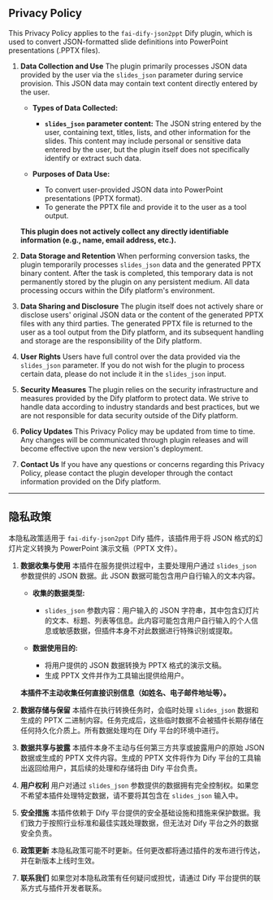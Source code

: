 ## Privacy Policy

This Privacy Policy applies to the `fai-dify-json2ppt` Dify plugin, which is used to convert JSON-formatted slide definitions into PowerPoint presentations (.PPTX files).

1.  **Data Collection and Use**
    The plugin primarily processes JSON data provided by the user via the `slides_json` parameter during service provision. This JSON data may contain text content directly entered by the user.

    *   **Types of Data Collected:**
        *   **`slides_json` parameter content:** The JSON string entered by the user, containing text, titles, lists, and other information for the slides. This content may include personal or sensitive data entered by the user, but the plugin itself does not specifically identify or extract such data.

    *   **Purposes of Data Use:**
        *   To convert user-provided JSON data into PowerPoint presentations (PPTX format).
        *   To generate the PPTX file and provide it to the user as a tool output.

    **This plugin does not actively collect any directly identifiable information (e.g., name, email address, etc.).**

2.  **Data Storage and Retention**
    When performing conversion tasks, the plugin temporarily processes `slides_json` data and the generated PPTX binary content. After the task is completed, this temporary data is not permanently stored by the plugin on any persistent medium. All data processing occurs within the Dify platform's environment.

3.  **Data Sharing and Disclosure**
    The plugin itself does not actively share or disclose users' original JSON data or the content of the generated PPTX files with any third parties. The generated PPTX file is returned to the user as a tool output from the Dify platform, and its subsequent handling and storage are the responsibility of the Dify platform.

4.  **User Rights**
    Users have full control over the data provided via the `slides_json` parameter. If you do not wish for the plugin to process certain data, please do not include it in the `slides_json` input.

5.  **Security Measures**
    The plugin relies on the security infrastructure and measures provided by the Dify platform to protect data. We strive to handle data according to industry standards and best practices, but we are not responsible for data security outside of the Dify platform.

6.  **Policy Updates**
    This Privacy Policy may be updated from time to time. Any changes will be communicated through plugin releases and will become effective upon the new version's deployment.

7.  **Contact Us**
    If you have any questions or concerns regarding this Privacy Policy, please contact the plugin developer through the contact information provided on the Dify platform.

---

## 隐私政策

本隐私政策适用于 `fai-dify-json2ppt` Dify 插件，该插件用于将 JSON 格式的幻灯片定义转换为 PowerPoint 演示文稿（PPTX 文件）。

1.  **数据收集与使用**
    本插件在服务提供过程中，主要处理用户通过 `slides_json` 参数提供的 JSON 数据。此 JSON 数据可能包含用户自行输入的文本内容。

    *   **收集的数据类型:**
        *   `slides_json` 参数内容：用户输入的 JSON 字符串，其中包含幻灯片的文本、标题、列表等信息。此内容可能包含用户自行输入的个人信息或敏感数据，但插件本身不对此数据进行特殊识别或提取。

    *   **数据使用目的:**
        *   将用户提供的 JSON 数据转换为 PPTX 格式的演示文稿。
        *   生成 PPTX 文件并作为工具输出提供给用户。

    **本插件不主动收集任何直接识别信息（如姓名、电子邮件地址等）。**

2.  **数据存储与保留**
    本插件在执行转换任务时，会临时处理 `slides_json` 数据和生成的 PPTX 二进制内容。任务完成后，这些临时数据不会被插件长期存储在任何持久化介质上。所有数据处理均在 Dify 平台的环境中进行。

3.  **数据共享与披露**
    本插件本身不主动与任何第三方共享或披露用户的原始 JSON 数据或生成的 PPTX 文件内容。生成的 PPTX 文件将作为 Dify 平台的工具输出返回给用户，其后续的处理和存储将由 Dify 平台负责。

4.  **用户权利**
    用户对通过 `slides_json` 参数提供的数据拥有完全控制权。如果您不希望本插件处理特定数据，请不要将其包含在 `slides_json` 输入中。

5.  **安全措施**
    本插件依赖于 Dify 平台提供的安全基础设施和措施来保护数据。我们致力于按照行业标准和最佳实践处理数据，但无法对 Dify 平台之外的数据安全负责。

6.  **政策更新**
    本隐私政策可能不时更新。任何更改都将通过插件的发布进行传达，并在新版本上线时生效。

7.  **联系我们**
    如果您对本隐私政策有任何疑问或担忧，请通过 Dify 平台提供的联系方式与插件开发者联系。
